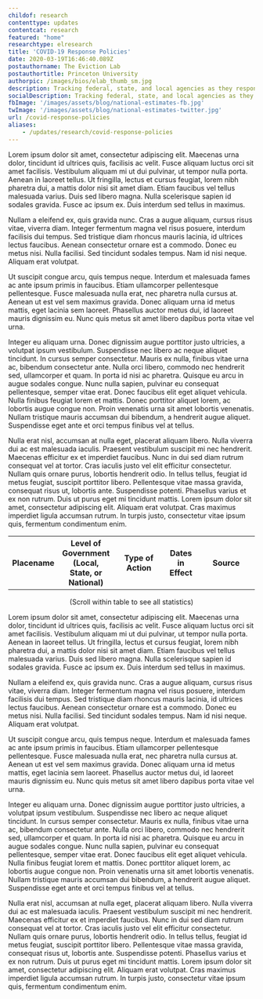 ```yaml
---
childof: research
contenttype: updates
contentcat: research
featured: "home"
researchtype: elresearch
title: 'COVID-19 Response Policies'
date: 2020-03-19T16:46:40.089Z
postauthorname: The Eviction Lab
postauthortitle: Princeton University
authorpic: /images/bios/elab_thumb_sm.jpg
description: Tracking federal, state, and local agencies as they respond to COVID-19.
socialDescription: Tracking federal, state, and local agencies as they respond to COVID-19.  
fbImage: '/images/assets/blog/national-estimates-fb.jpg'
twImage: '/images/assets/blog/national-estimates-twitter.jpg'
url: /covid-response-policies
aliases:
    - /updates/research/covid-response-policies
---
```


Lorem ipsum dolor sit amet, consectetur adipiscing elit. Maecenas urna dolor, tincidunt id ultrices quis, facilisis ac velit. Fusce aliquam luctus orci sit amet facilisis. Vestibulum aliquam mi ut dui pulvinar, ut tempor nulla porta. Aenean in laoreet tellus. Ut fringilla, lectus et cursus feugiat, lorem nibh pharetra dui, a mattis dolor nisi sit amet diam. Etiam faucibus vel tellus malesuada varius. Duis sed libero magna. Nulla scelerisque sapien id sodales gravida. Fusce ac ipsum ex. Duis interdum sed tellus in maximus.

Nullam a eleifend ex, quis gravida nunc. Cras a augue aliquam, cursus risus vitae, viverra diam. Integer fermentum magna vel risus posuere, interdum facilisis dui tempus. Sed tristique diam rhoncus mauris lacinia, id ultrices lectus faucibus. Aenean consectetur ornare est a commodo. Donec eu metus nisi. Nulla facilisi. Sed tincidunt sodales tempus. Nam id nisi neque. Aliquam erat volutpat.

Ut suscipit congue arcu, quis tempus neque. Interdum et malesuada fames ac ante ipsum primis in faucibus. Etiam ullamcorper pellentesque pellentesque. Fusce malesuada nulla erat, nec pharetra nulla cursus at. Aenean ut est vel sem maximus gravida. Donec aliquam urna id metus mattis, eget lacinia sem laoreet. Phasellus auctor metus dui, id laoreet mauris dignissim eu. Nunc quis metus sit amet libero dapibus porta vitae vel urna.

Integer eu aliquam urna. Donec dignissim augue porttitor justo ultricies, a volutpat ipsum vestibulum. Suspendisse nec libero ac neque aliquet tincidunt. In cursus semper consectetur. Mauris ex nulla, finibus vitae urna ac, bibendum consectetur ante. Nulla orci libero, commodo nec hendrerit sed, ullamcorper et quam. In porta id nisi ac pharetra. Quisque eu arcu in augue sodales congue. Nunc nulla sapien, pulvinar eu consequat pellentesque, semper vitae erat. Donec faucibus elit eget aliquet vehicula. Nulla finibus feugiat lorem et mattis. Donec porttitor aliquet lorem, ac lobortis augue congue non. Proin venenatis urna sit amet lobortis venenatis. Nullam tristique mauris accumsan dui bibendum, a hendrerit augue aliquet. Suspendisse eget ante et orci tempus finibus vel at tellus.

Nulla erat nisl, accumsan at nulla eget, placerat aliquam libero. Nulla viverra dui ac est malesuada iaculis. Praesent vestibulum suscipit mi nec hendrerit. Maecenas efficitur ex et imperdiet faucibus. Nunc in dui sed diam rutrum consequat vel at tortor. Cras iaculis justo vel elit efficitur consectetur. Nullam quis ornare purus, lobortis hendrerit odio. In tellus tellus, feugiat id metus feugiat, suscipit porttitor libero. Pellentesque vitae massa gravida, consequat risus ut, lobortis ante. Suspendisse potenti. Phasellus varius et ex non rutrum. Duis ut purus eget mi tincidunt mattis. Lorem ipsum dolor sit amet, consectetur adipiscing elit. Aliquam erat volutpat. Cras maximus imperdiet ligula accumsan rutrum. In turpis justo, consectetur vitae ipsum quis, fermentum condimentum enim.


<div id="covid-blog">
<div class="covid-blog-table">
<table class="page-stats table-responsive natl-est">
 <tr class="">
  <th style="width:5%;">Placename</th>
  <th style="width:5%;">Level of Government<br/>(Local, State, or National)</th>
  <th style="width:30%;">Type of Action</th>
  <th style="width:15%;">Dates in Effect</th>
  <th style="width:35%;">Source</th>
 </tr>
</table>
<p class="ital" style="text-align: center">(Scroll within table to see all statistics)</p>
</div>

Lorem ipsum dolor sit amet, consectetur adipiscing elit. Maecenas urna dolor, tincidunt id ultrices quis, facilisis ac velit. Fusce aliquam luctus orci sit amet facilisis. Vestibulum aliquam mi ut dui pulvinar, ut tempor nulla porta. Aenean in laoreet tellus. Ut fringilla, lectus et cursus feugiat, lorem nibh pharetra dui, a mattis dolor nisi sit amet diam. Etiam faucibus vel tellus malesuada varius. Duis sed libero magna. Nulla scelerisque sapien id sodales gravida. Fusce ac ipsum ex. Duis interdum sed tellus in maximus.

Nullam a eleifend ex, quis gravida nunc. Cras a augue aliquam, cursus risus vitae, viverra diam. Integer fermentum magna vel risus posuere, interdum facilisis dui tempus. Sed tristique diam rhoncus mauris lacinia, id ultrices lectus faucibus. Aenean consectetur ornare est a commodo. Donec eu metus nisi. Nulla facilisi. Sed tincidunt sodales tempus. Nam id nisi neque. Aliquam erat volutpat.

Ut suscipit congue arcu, quis tempus neque. Interdum et malesuada fames ac ante ipsum primis in faucibus. Etiam ullamcorper pellentesque pellentesque. Fusce malesuada nulla erat, nec pharetra nulla cursus at. Aenean ut est vel sem maximus gravida. Donec aliquam urna id metus mattis, eget lacinia sem laoreet. Phasellus auctor metus dui, id laoreet mauris dignissim eu. Nunc quis metus sit amet libero dapibus porta vitae vel urna.

Integer eu aliquam urna. Donec dignissim augue porttitor justo ultricies, a volutpat ipsum vestibulum. Suspendisse nec libero ac neque aliquet tincidunt. In cursus semper consectetur. Mauris ex nulla, finibus vitae urna ac, bibendum consectetur ante. Nulla orci libero, commodo nec hendrerit sed, ullamcorper et quam. In porta id nisi ac pharetra. Quisque eu arcu in augue sodales congue. Nunc nulla sapien, pulvinar eu consequat pellentesque, semper vitae erat. Donec faucibus elit eget aliquet vehicula. Nulla finibus feugiat lorem et mattis. Donec porttitor aliquet lorem, ac lobortis augue congue non. Proin venenatis urna sit amet lobortis venenatis. Nullam tristique mauris accumsan dui bibendum, a hendrerit augue aliquet. Suspendisse eget ante et orci tempus finibus vel at tellus.

Nulla erat nisl, accumsan at nulla eget, placerat aliquam libero. Nulla viverra dui ac est malesuada iaculis. Praesent vestibulum suscipit mi nec hendrerit. Maecenas efficitur ex et imperdiet faucibus. Nunc in dui sed diam rutrum consequat vel at tortor. Cras iaculis justo vel elit efficitur consectetur. Nullam quis ornare purus, lobortis hendrerit odio. In tellus tellus, feugiat id metus feugiat, suscipit porttitor libero. Pellentesque vitae massa gravida, consequat risus ut, lobortis ante. Suspendisse potenti. Phasellus varius et ex non rutrum. Duis ut purus eget mi tincidunt mattis. Lorem ipsum dolor sit amet, consectetur adipiscing elit. Aliquam erat volutpat. Cras maximus imperdiet ligula accumsan rutrum. In turpis justo, consectetur vitae ipsum quis, fermentum condimentum enim.
